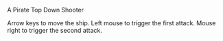 A Pirate Top Down Shooter

Arrow keys to move the ship. Left mouse to trigger the first attack. Mouse right to trigger the second attack.
